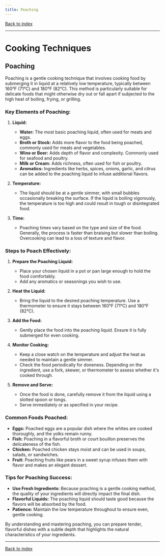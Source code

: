 ```yaml
---
title: Poaching
---
```


[Back to index](index.html)

---
# Cooking Techniques
## Poaching

Poaching is a gentle cooking technique that involves cooking food by submerging it in liquid at a relatively low temperature, typically between 160°F (71°C) and 180°F (82°C). This method is particularly suitable for delicate foods that might otherwise dry out or fall apart if subjected to the high heat of boiling, frying, or grilling.

### Key Elements of Poaching:

1. **Liquid:**
   - **Water:** The most basic poaching liquid, often used for meats and eggs.
   - **Broth or Stock:** Adds more flavor to the food being poached, commonly used for meats and vegetables.
   - **Wine or Beer:** Adds depth of flavor and complexity. Commonly used for seafood and poultry.
   - **Milk or Cream:** Adds richness, often used for fish or poultry.
   - **Aromatics:** Ingredients like herbs, spices, onions, garlic, and citrus can be added to the poaching liquid to infuse additional flavors.

2. **Temperature:**
   - The liquid should be at a gentle simmer, with small bubbles occasionally breaking the surface. If the liquid is boiling vigorously, the temperature is too high and could result in tough or disintegrated food.

3. **Time:**
   - Poaching times vary based on the type and size of the food. Generally, the process is faster than braising but slower than boiling. Overcooking can lead to a loss of texture and flavor.

### Steps to Poach Effectively:

1. **Prepare the Poaching Liquid:**
   - Place your chosen liquid in a pot or pan large enough to hold the food comfortably.
   - Add any aromatics or seasonings you wish to use.

2. **Heat the Liquid:**
   - Bring the liquid to the desired poaching temperature. Use a thermometer to ensure it stays between 160°F (71°C) and 180°F (82°C).

3. **Add the Food:**
   - Gently place the food into the poaching liquid. Ensure it is fully submerged for even cooking.

4. **Monitor Cooking:**
   - Keep a close watch on the temperature and adjust the heat as needed to maintain a gentle simmer.
   - Check the food periodically for doneness. Depending on the ingredient, use a fork, skewer, or thermometer to assess whether it's cooked through.

5. **Remove and Serve:**
   - Once the food is done, carefully remove it from the liquid using a slotted spoon or tongs.
   - Serve immediately or as specified in your recipe.

### Common Foods Poached:

- **Eggs:** Poached eggs are a popular dish where the whites are cooked thoroughly, and the yolks remain runny.
- **Fish:** Poaching in a flavorful broth or court bouillon preserves the delicateness of the fish.
- **Chicken:** Poached chicken stays moist and can be used in soups, salads, or sandwiches.
- **Fruit:** Poaching fruits like pears in a sweet syrup infuses them with flavor and makes an elegant dessert.

### Tips for Poaching Success:

- **Use Fresh Ingredients:** Because poaching is a gentle cooking method, the quality of your ingredients will directly impact the final dish.
- **Flavorful Liquids:** The poaching liquid should taste good because the flavors will be absorbed by the food.
- **Patience:** Maintain the low temperature throughout to ensure even, gentle cooking.

By understanding and mastering poaching, you can prepare tender, flavorful dishes with a subtle depth that highlights the natural characteristics of your ingredients.

---
[Back to index](index.html)
